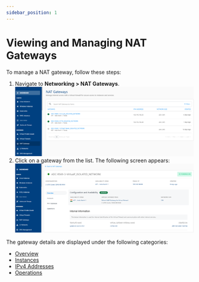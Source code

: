 ```yaml
---
sidebar_position: 1
---
```

# Viewing and Managing NAT Gateways

To manage a NAT gateway, follow these steps:

1. Navigate to **Networking > NAT Gateways**.
   ![Manage NAT gateway](img/NAT1.png)
2. Click on a gateway from the list. The following screen appears:
   ![Manage NAT gateway](img/NAT2.png)

The gateway details are displayed under the following categories:

- [Overview](docs/Subscribers/Networking/NATGateways/ManagingNATGateways/Overview.md)
- [Instances](Instances.md)
- [IPv4 Addresses](IPv4Addresses.md)
- [Operations](docs/Subscribers/Networking/NATGateways/ManagingNATGateways/Operations.md)



